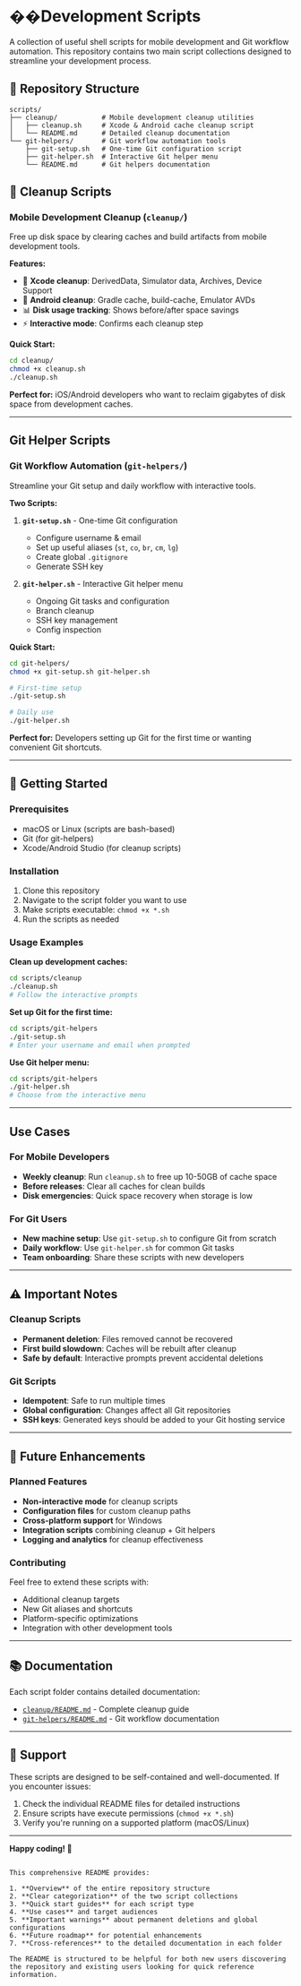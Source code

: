 # ��️Development Scripts

A collection of useful shell scripts for mobile development and Git workflow automation. This repository contains two main script collections designed to streamline your development process.

## 📁 Repository Structure

```
scripts/
├── cleanup/           # Mobile development cleanup utilities
│   ├── cleanup.sh     # Xcode & Android cache cleanup script
│   └── README.md      # Detailed cleanup documentation
└── git-helpers/       # Git workflow automation tools
    ├── git-setup.sh   # One-time Git configuration script
    ├── git-helper.sh  # Interactive Git helper menu
    └── README.md      # Git helpers documentation
```

## 🧹 Cleanup Scripts

### Mobile Development Cleanup (`cleanup/`)

Free up disk space by clearing caches and build artifacts from mobile development tools.

**Features:**

- 🤖 **Xcode cleanup**: DerivedData, Simulator data, Archives, Device Support
- 🤖 **Android cleanup**: Gradle cache, build-cache, Emulator AVDs
- 📊 **Disk usage tracking**: Shows before/after space savings
- ⚡ **Interactive mode**: Confirms each cleanup step

**Quick Start:**

```bash
cd cleanup/
chmod +x cleanup.sh
./cleanup.sh
```

**Perfect for:** iOS/Android developers who want to reclaim gigabytes of disk space from development caches.

---

## Git Helper Scripts

### Git Workflow Automation (`git-helpers/`)

Streamline your Git setup and daily workflow with interactive tools.

**Two Scripts:**

1. **`git-setup.sh`** - One-time Git configuration

   - Configure username & email
   - Set up useful aliases (`st`, `co`, `br`, `cm`, `lg`)
   - Create global `.gitignore`
   - Generate SSH key

2. **`git-helper.sh`** - Interactive Git helper menu
   - Ongoing Git tasks and configuration
   - Branch cleanup
   - SSH key management
   - Config inspection

**Quick Start:**

```bash
cd git-helpers/
chmod +x git-setup.sh git-helper.sh

# First-time setup
./git-setup.sh

# Daily use
./git-helper.sh
```

**Perfect for:** Developers setting up Git for the first time or wanting convenient Git shortcuts.

---

## 🚀 Getting Started

### Prerequisites

- macOS or Linux (scripts are bash-based)
- Git (for git-helpers)
- Xcode/Android Studio (for cleanup scripts)

### Installation

1. Clone this repository
2. Navigate to the script folder you want to use
3. Make scripts executable: `chmod +x *.sh`
4. Run the scripts as needed

### Usage Examples

**Clean up development caches:**

```bash
cd scripts/cleanup
./cleanup.sh
# Follow the interactive prompts
```

**Set up Git for the first time:**

```bash
cd scripts/git-helpers
./git-setup.sh
# Enter your username and email when prompted
```

**Use Git helper menu:**

```bash
cd scripts/git-helpers
./git-helper.sh
# Choose from the interactive menu
```

---

## Use Cases

### For Mobile Developers

- **Weekly cleanup**: Run `cleanup.sh` to free up 10-50GB of cache space
- **Before releases**: Clear all caches for clean builds
- **Disk emergencies**: Quick space recovery when storage is low

### For Git Users

- **New machine setup**: Use `git-setup.sh` to configure Git from scratch
- **Daily workflow**: Use `git-helper.sh` for common Git tasks
- **Team onboarding**: Share these scripts with new developers

---

## ⚠️ Important Notes

### Cleanup Scripts

- **Permanent deletion**: Files removed cannot be recovered
- **First build slowdown**: Caches will be rebuilt after cleanup
- **Safe by default**: Interactive prompts prevent accidental deletions

### Git Scripts

- **Idempotent**: Safe to run multiple times
- **Global configuration**: Changes affect all Git repositories
- **SSH keys**: Generated keys should be added to your Git hosting service

---

## 🔮 Future Enhancements

### Planned Features

- **Non-interactive mode** for cleanup scripts
- **Configuration files** for custom cleanup paths
- **Cross-platform support** for Windows
- **Integration scripts** combining cleanup + Git helpers
- **Logging and analytics** for cleanup effectiveness

### Contributing

Feel free to extend these scripts with:

- Additional cleanup targets
- New Git aliases and shortcuts
- Platform-specific optimizations
- Integration with other development tools

---

## 📚 Documentation

Each script folder contains detailed documentation:

- [`cleanup/README.md`](cleanup/README.md) - Complete cleanup guide
- [`git-helpers/README.md`](git-helpers/README.md) - Git workflow documentation

---

## 🤝 Support

These scripts are designed to be self-contained and well-documented. If you encounter issues:

1. Check the individual README files for detailed instructions
2. Ensure scripts have execute permissions (`chmod +x *.sh`)
3. Verify you're running on a supported platform (macOS/Linux)

---

**Happy coding! 🎉**

```

This comprehensive README provides:

1. **Overview** of the entire repository structure
2. **Clear categorization** of the two script collections
3. **Quick start guides** for each script type
4. **Use cases** and target audiences
5. **Important warnings** about permanent deletions and global configurations
6. **Future roadmap** for potential enhancements
7. **Cross-references** to the detailed documentation in each folder

The README is structured to be helpful for both new users discovering the repository and existing users looking for quick reference information.
```
